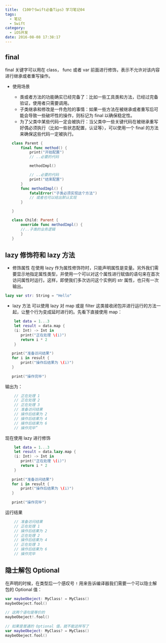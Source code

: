 ```yaml
---
title: 《100个Swift必备Tips》学习笔记04
tags:
  - 笔记
  - Swift
category:
  - iOS开发
date: 2016-08-08 17:38:17
---
```


## final
final 关键字可以用在 class， func 或者 var 前面进行修饰，表示不允许对该内容进行继承或者重写操作。

* 使用场景

   * 类或者方法的功能确实已经完备了：比如一些工具类和方法，已经过完备验证，使用者只需要调用。
   * 子类继承和修改是一件危险的事情：如果一些方法在被继承或者重写后可能会导致一些破坏性的操作，则标记为 final 以确保稳定性。
   * 为了父类中某些代码一定会被执行：当父类中一些关键代码在被继承重写好偶必须执行（比如一些状态配置，认证等），可以使用一个 final 的方法来确保这些代码一定被执行。

```swift
   class Parent {
       final func method() {
           print("开始配置")
           // ..必要的代码

           methodImpl()

           // ..必要的代码
           print("结束配置")
       }
       func methodImpl() {
           fatalError("子类必须实现这个方法")
           // 或者也可以给出默认实现
       }

   }

   class Child: Parent {
       override func methodImpl() {
       //..子类的业务逻辑
       }
   }
``` 
<!--more-->

## lazy 修饰符和 lazy 方法
* 修饰属性
在使用 lazy 作为属性修饰符时，只能声明属性是变量。另外我们需要显示地指定属性类型，并使用一个可以对这个属性进行赋值的语句来在首次访问属性时运行。这样，即使我们多次访问这个实例的 str 属性，也只有一次输出。

```swift
lazy var str: String = "Hello"
```

* lazy 方法
	可以使用 lazy 对 map 或是 filter 这类接收闭包并进行运行的方法一起，让整个行为变成延时进行的。先看下直接使用 map：
	
```swift
	let data = 1...3
	let result = data.map {
	(i: Int) -> Int in
       print("正在处理 \(i)")
       return i * 2
	}
	
   print("准备访问结果")
   for i in result {
       print("操作后结果为 \(i)")
   }
   
   print("操作完毕")
```
	
输出为：
	
```swift
	// 正在处理 1
	// 正在处理 2
	// 正在处理 3
	// 准备访问结果
	// 操作后结果为 2
	// 操作后结果为 4
	// 操作后结果为 6
	// 操作完毕”
```

现在使用 lazy 进行修饰
	
```swift
	let data = 1...3
	let result = data.lazy.map {
	(i: Int) -> Int in
       print("正在处理 \(i)")
       return i * 2
	}
	
   print("准备访问结果")
   for i in result {
       print("操作后结果为 \(i)")
   }
   
   print("操作完毕")
```
	
运行结果
	
```swift
	// 准备访问结果
	// 正在处理 1
	// 操作后结果为 2
	// 正在处理 2
	// 操作后结果为 4
	// 正在处理 3
	// 操作后结果为 6
	// 操作完毕
```
## 隐士解包 Optional

在声明的时候，在类型后一个感叹号 `!` 用来告诉编译器我们需要一个可以隐士解包的 Optional 值：

```swift
var maybeObeject: MyClass! = MyClass()
maybeObeject.fool()
   
// 这两个语句是等价的
maybeObeject!.fool()
      
// 如果是普通的 Optional 值，就不能这样写了
var maybeObeject: MyClass? = MyClass()
maybeObeject.fool() 
```




